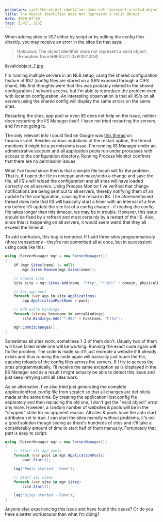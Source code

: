 ```yaml
---
permalink: iis7-the-object-identifier-does-not-represent-a-valid-object
title: The Object Identifier Does Not Represent a Valid Object
date: 2009-07-08
tags: [.NET, IIS]
---
```

When adding sites to IIS7 either by script or by editing the config files directly, you may receive an error in the sites list that says:

<!-- more -->

> Unknown: The object identifier does not represent a valid object. (Exception from HRESULT: 0x800710D8)

iisvalidobject_2.jpg

I'm running multiple servers in an NLB setup, using the shared configuration feature of IIS7 (config files are stored on a SAN exposed through a CIFS share). My first thoughts were that this was probably related to the shared configuration / network access, but I'm able to reproduce the problem even with location configuration. An interesting observation is that all IIS's on all servers using the shared config will display the same errors on the same sites.

Restarting the sites, app pool or even IIS does not help on the issue, neither does restarting the IIS Manager itself. I have not tried restarting the servers, and I'm not going to.

The only relevant info I could find on Google was [this thread](http://forums.iis.net/t/1151841.aspx) on forums.iis.net. Besides various mutations of the restart option, the thread mentions it might be a permissions issue. I'm running IIS Manager under an administrative account and all application pools run under processes with access to the configuration directory. Running Process Monitor confirms that there are no permission issues.

What I've found since then is that a simple file tocuh will fix the problem. That is, if I open the file in notepad and make/undo a change and save the file, all IIS's will reload the configuration and all sites will have loaded correctly on all servers. Using Process Monitor I've verified that change notifications are being sent out to all servers, thereby notifying them of an update to the configuration, causing the reload in IIS. The aforementioned thread does note that IIS will basically start a timer with an interval of a few ms before it'll update the site list of a config change - if reading the config file takes longer than this timeout, we may be in trouble. However, this issue should be fixed by a refresh and most certainly by a restart of the IIS. Also, since this is happening on all servers, it would seem weird that they all exceed the timeout.

To add confusion, this bug is temporal. If I add three sites programmaticaly (three transactions - they're not committed all at once, but in succession) using code like this:

```csharp
using (ServerManager mgr = new ServerManager())
{
	if (mgr.Sites[name] != null)
		mgr.Sites.Remove(mgr.Sites[name]);

	// Create site
	Site site = mgr.Sites.Add(name, "http", "*:80:" + domain, physicalPath);

	// Set app pool
	foreach (var app in site.Applications)
		app.ApplicationPoolName = pool;

	// Add extra bindings
	foreach (string hostname in extraBindings)
		site.Bindings.Add("*:80:" + hostname, "http");

	mgr.CommitChanges();
}
```

Sometimes all sites work, sometimes 1-3 of them don't. Usually two of them will have failed while one will be working. Running the exact code again will fix the problem. The code is made so it'll just recreate a website if it already exists and thus running the code again will basically just touch the file, causing reloads of the config files across the servers. If I try to access the sites programmatically, I'll receive the same exception as is displayed in the IIS Manager and as a result I might actually be able to detect this issue and just keep retrying until all sites work.

As an alternative, I've also tried just generating the complete applicationHost.config file from scratch so that all changes are definitely made at the same time. By creating the applicationHost.config file separately and then replacing the old one, I don't get the "valid object" error any more. However, a random number of websites & pools will be in the "stopped" state for no apparent reason. All sites & pools have the auto start attributes set to true. I can start the sites manully without problems, it's not a good solution though seeing as there's hundreds of sites and it'll take a considerably amount of time to start half of them manually. Fortunately that part is easy to script:

```csharp
using (ServerManager mgr = new ServerManager())
{
	// Start all app pools
	foreach (var pool in mgr.ApplicationPools)
		pool.Start();

	log("Pools started - Done");

	// Start all sites
	foreach (var site in mgr.Sites)
		site.Start();

	log("Sites started - Done");
}
```

Anyone else experiencing this issue and have found the cause? Or do you have a better workaround than what I'm doing?
